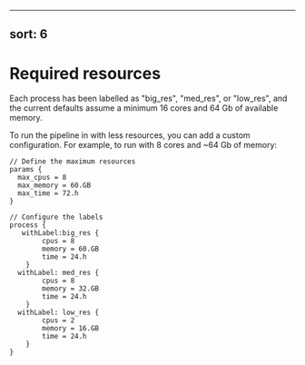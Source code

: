
---
sort: 6
---

# Required resources

Each process has been labelled as "big_res", "med_res", or "low_res",
and the current defaults assume a minimum 16 cores and 64 Gb of available
memory.

To run the pipeline in with less resources, you can add a custom configuration.
For example, to run with 8 cores and ~64 Gb of memory:

```text  
// Define the maximum resources
params {
  max_cpus = 8
  max_memory = 60.GB
  max_time = 72.h
}

// Configure the labels
process {
   withLabel:big_res {
        cpus = 8
        memory = 60.GB
        time = 24.h
    }
  withLabel: med_res {
        cpus = 8   
        memory = 32.GB
        time = 24.h
    }
  withLabel: low_res {
        cpus = 2   
        memory = 16.GB
        time = 24.h
    }
}
```
